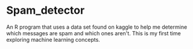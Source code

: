 # Spam_detector
An R program that uses a data set found on kaggle to help me determine which messages are spam and which ones aren't. This is my first time exploring machine learning concepts.
